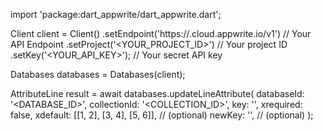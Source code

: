 import 'package:dart_appwrite/dart_appwrite.dart';

Client client = Client()
    .setEndpoint('https://<REGION>.cloud.appwrite.io/v1') // Your API Endpoint
    .setProject('<YOUR_PROJECT_ID>') // Your project ID
    .setKey('<YOUR_API_KEY>'); // Your secret API key

Databases databases = Databases(client);

AttributeLine result = await databases.updateLineAttribute(
    databaseId: '<DATABASE_ID>',
    collectionId: '<COLLECTION_ID>',
    key: '',
    xrequired: false,
    xdefault: [[1, 2], [3, 4], [5, 6]], // (optional)
    newKey: '', // (optional)
);
